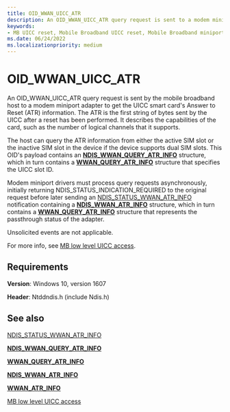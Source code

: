 ```yaml
---
title: OID_WWAN_UICC_ATR
description: An OID_WWAN_UICC_ATR query request is sent to a modem miniport adapter to get the UICC smart card's Answer to Reset (ATR) information.
keywords:
- MB UICC reset, Mobile Broadband UICC reset, Mobile Broadband miniport driver UICC reset
ms.date: 06/24/2022
ms.localizationpriority: medium
---
```


# OID_WWAN_UICC_ATR

An OID_WWAN_UICC_ATR query request is sent by the mobile broadband host to a modem miniport adapter to get the UICC smart card's Answer to Reset (ATR) information. The ATR is the first string of bytes sent by the UICC after a reset has been performed. It describes the capabilities of the card, such as the number of logical channels that it supports.

The host can query the ATR information from either the active SIM slot or the inactive SIM slot in the device if the device supports dual SIM slots. This OID's payload contains an [**NDIS_WWAN_QUERY_ATR_INFO**](/windows-hardware/drivers/ddi/ndiswwan/ns-ndiswwan-ndis_wwan_query_atr_info) structure, which in turn contains a [**WWAN_QUERY_ATR_INFO**](/windows-hardware/drivers/ddi/wwan/ns-wwan-wwan_query_atr_info) structure that specifies the UICC slot ID.

Modem miniport drivers must process query requests asynchronously, initially returning NDIS_STATUS_INDICATION_REQUIRED to the original request before later sending an [NDIS_STATUS_WWAN_ATR_INFO](ndis-status-wwan-atr-info.md) notification containing a [**NDIS_WWAN_ATR_INFO**](/windows-hardware/drivers/ddi/ndiswwan/ns-ndiswwan-ndis_wwan_atr_info) structure, which in turn contains a [**WWAN_QUERY_ATR_INFO**](/windows-hardware/drivers/ddi/wwan/ns-wwan-wwan_atr_info) structure that represents the passthrough status of the adapter.

Unsolicited events are not applicable.

For more info, see [MB low level UICC access](mb-low-level-uicc-access.md).

## Requirements

**Version**: Windows 10, version 1607

**Header**: Ntddndis.h (include Ndis.h)

## See also

[NDIS_STATUS_WWAN_ATR_INFO](ndis-status-wwan-atr-info.md)

[**NDIS_WWAN_QUERY_ATR_INFO**](/windows-hardware/drivers/ddi/ndiswwan/ns-ndiswwan-ndis_wwan_query_atr_info)

[**WWAN_QUERY_ATR_INFO**](/windows-hardware/drivers/ddi/wwan/ns-wwan-wwan_query_atr_info)

[**NDIS_WWAN_ATR_INFO**](/windows-hardware/drivers/ddi/ndiswwan/ns-ndiswwan-ndis_wwan_atr_info)

[**WWAN_ATR_INFO**](/windows-hardware/drivers/ddi/wwan/ns-wwan-wwan_atr_info)

[MB low level UICC access](mb-low-level-uicc-access.md)
